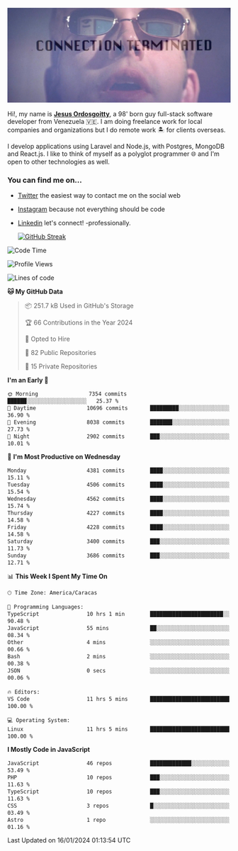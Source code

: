 ![hackers movie reference](./disconnected.jpg)

Hi!, my name is [**Jesus Ordosgoitty**](https://jodaz.dev), a 98' born guy full-stack software developer from Venezuela 🇻🇪. I am doing freelance work for local companies and organizations but I do remote work 🏝️ for clients overseas. 

I develop applications using Laravel and Node.js, with Postgres, MongoDB and React.js. I like to think of myself as a polyglot programmer 🌐 and I'm open to other technologies as well.

### You can find me on...

- [Twitter](https://twitter.com/jodaz_) the easiest way to contact me on the social web
- [Instagram](https://instagram.com/jodaz_) because not everything should be code
- [Linkedin](https://linkedin.com/in/jodaz) let's connect! -professionally.


    [![GitHub Streak](https://streak-stats.demolab.com?user=jodaz&theme=tokyonight)](https://git.io/streak-stats)

<!--START_SECTION:waka-->
![Code Time](http://img.shields.io/badge/Code%20Time-4%2C562%20hrs%2017%20mins-blue)

![Profile Views](http://img.shields.io/badge/Profile%20Views-0-blue)

![Lines of code](https://img.shields.io/badge/From%20Hello%20World%20I%27ve%20Written-83.0%20million%20lines%20of%20code-blue)

**🐱 My GitHub Data** 

> 📦 251.7 kB Used in GitHub's Storage 
 > 
> 🏆 66 Contributions in the Year 2024
 > 
> 💼 Opted to Hire
 > 
> 📜 82 Public Repositories 
 > 
> 🔑 15 Private Repositories 
 > 
**I'm an Early 🐤** 

```text
🌞 Morning                7354 commits        ██████░░░░░░░░░░░░░░░░░░░   25.37 % 
🌆 Daytime                10696 commits       █████████░░░░░░░░░░░░░░░░   36.90 % 
🌃 Evening                8038 commits        ███████░░░░░░░░░░░░░░░░░░   27.73 % 
🌙 Night                  2902 commits        ███░░░░░░░░░░░░░░░░░░░░░░   10.01 % 
```
📅 **I'm Most Productive on Wednesday** 

```text
Monday                   4381 commits        ████░░░░░░░░░░░░░░░░░░░░░   15.11 % 
Tuesday                  4506 commits        ████░░░░░░░░░░░░░░░░░░░░░   15.54 % 
Wednesday                4562 commits        ████░░░░░░░░░░░░░░░░░░░░░   15.74 % 
Thursday                 4227 commits        ████░░░░░░░░░░░░░░░░░░░░░   14.58 % 
Friday                   4228 commits        ████░░░░░░░░░░░░░░░░░░░░░   14.58 % 
Saturday                 3400 commits        ███░░░░░░░░░░░░░░░░░░░░░░   11.73 % 
Sunday                   3686 commits        ███░░░░░░░░░░░░░░░░░░░░░░   12.71 % 
```


📊 **This Week I Spent My Time On** 

```text
🕑︎ Time Zone: America/Caracas

💬 Programming Languages: 
TypeScript               10 hrs 1 min        ███████████████████████░░   90.48 % 
JavaScript               55 mins             ██░░░░░░░░░░░░░░░░░░░░░░░   08.34 % 
Other                    4 mins              ░░░░░░░░░░░░░░░░░░░░░░░░░   00.66 % 
Bash                     2 mins              ░░░░░░░░░░░░░░░░░░░░░░░░░   00.38 % 
JSON                     0 secs              ░░░░░░░░░░░░░░░░░░░░░░░░░   00.06 % 

🔥 Editors: 
VS Code                  11 hrs 5 mins       █████████████████████████   100.00 % 

💻 Operating System: 
Linux                    11 hrs 5 mins       █████████████████████████   100.00 % 
```

**I Mostly Code in JavaScript** 

```text
JavaScript               46 repos            █████████████░░░░░░░░░░░░   53.49 % 
PHP                      10 repos            ███░░░░░░░░░░░░░░░░░░░░░░   11.63 % 
TypeScript               10 repos            ███░░░░░░░░░░░░░░░░░░░░░░   11.63 % 
CSS                      3 repos             █░░░░░░░░░░░░░░░░░░░░░░░░   03.49 % 
Astro                    1 repo              ░░░░░░░░░░░░░░░░░░░░░░░░░   01.16 % 
```




 Last Updated on 16/01/2024 01:13:54 UTC
<!--END_SECTION:waka-->
